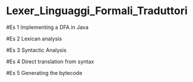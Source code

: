 # Lexer_Linguaggi_Formali_Traduttori

#Es 1 
Implementing a DFA in Java

#Es 2 
Lexican analysis

#Es 3 
Syntactic Analysis

#Es 4 
Direct translation from syntax

#Es 5 
Generating the bytecode
